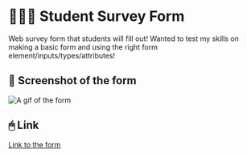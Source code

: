 # 👩🏽‍🎓 Student Survey Form
Web survey form that students will fill out! Wanted to test my skills on making a basic form and using the right form element/inputs/types/attributes! 

## 🎥 Screenshot of the form
![A gif of the form](https://64.media.tumblr.com/baef0274db5fb0a579bf6f33eb5d2064/6633c39937d25de6-bf/s500x750/8140687746657b091bc3bdf3c0c446c6ca336458.gifv)

## 🖱 Link
[Link to the form](https://faeriecoder.github.io/Student-Survey-Form/)
